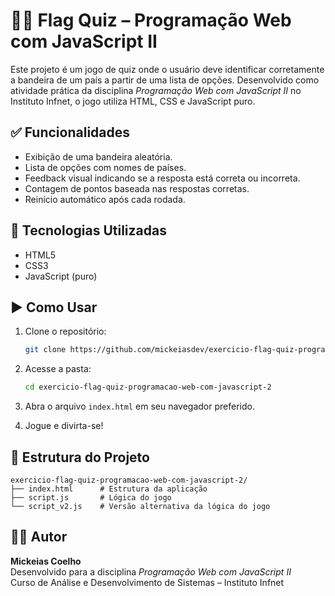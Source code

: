 # 🏳️‍🌈 Flag Quiz – Programação Web com JavaScript II

Este projeto é um jogo de quiz onde o usuário deve identificar corretamente a bandeira de um país a partir de uma lista de opções. Desenvolvido como atividade prática da disciplina *Programação Web com JavaScript II* no Instituto Infnet, o jogo utiliza HTML, CSS e JavaScript puro.

## ✅ Funcionalidades

- Exibição de uma bandeira aleatória.
- Lista de opções com nomes de países.
- Feedback visual indicando se a resposta está correta ou incorreta.
- Contagem de pontos baseada nas respostas corretas.
- Reinício automático após cada rodada.

## 🧪 Tecnologias Utilizadas

- HTML5
- CSS3
- JavaScript (puro)

## ▶️ Como Usar

1. Clone o repositório:
   ```bash
   git clone https://github.com/mickeiasdev/exercicio-flag-quiz-programacao-web-com-javascript-2.git
   ```

2. Acesse a pasta:
   ```bash
   cd exercicio-flag-quiz-programacao-web-com-javascript-2
   ```

3. Abra o arquivo `index.html` em seu navegador preferido.

4. Jogue e divirta-se!

## 📁 Estrutura do Projeto

```
exercicio-flag-quiz-programacao-web-com-javascript-2/
├── index.html      # Estrutura da aplicação
├── script.js       # Lógica do jogo
└── script_v2.js    # Versão alternativa da lógica do jogo
```

## 👨‍💻 Autor

**Mickeias Coelho**  
Desenvolvido para a disciplina _Programação Web com JavaScript II_  
Curso de Análise e Desenvolvimento de Sistemas – Instituto Infnet

